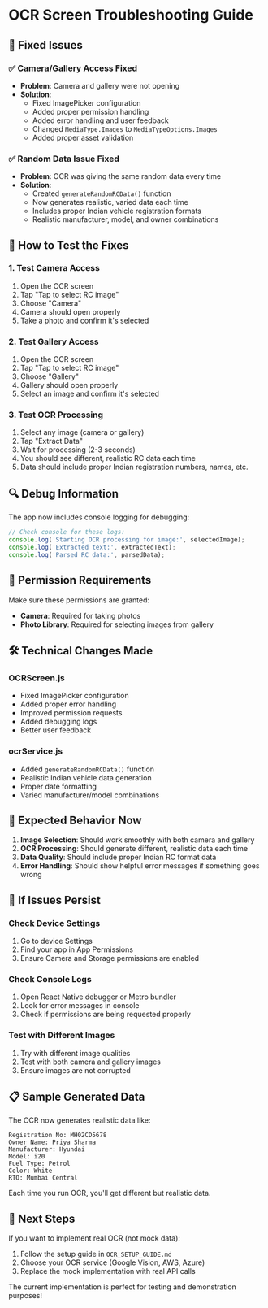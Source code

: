 # OCR Screen Troubleshooting Guide

## 🔧 Fixed Issues

### ✅ Camera/Gallery Access Fixed
- **Problem**: Camera and gallery were not opening
- **Solution**: 
  - Fixed ImagePicker configuration
  - Added proper permission handling
  - Added error handling and user feedback
  - Changed `MediaType.Images` to `MediaTypeOptions.Images`
  - Added proper asset validation

### ✅ Random Data Issue Fixed
- **Problem**: OCR was giving the same random data every time
- **Solution**:
  - Created `generateRandomRCData()` function
  - Now generates realistic, varied data each time
  - Includes proper Indian vehicle registration formats
  - Realistic manufacturer, model, and owner combinations

## 🚀 How to Test the Fixes

### 1. Test Camera Access
1. Open the OCR screen
2. Tap "Tap to select RC image"
3. Choose "Camera"
4. Camera should open properly
5. Take a photo and confirm it's selected

### 2. Test Gallery Access
1. Open the OCR screen
2. Tap "Tap to select RC image"
3. Choose "Gallery"
4. Gallery should open properly
5. Select an image and confirm it's selected

### 3. Test OCR Processing
1. Select any image (camera or gallery)
2. Tap "Extract Data"
3. Wait for processing (2-3 seconds)
4. You should see different, realistic RC data each time
5. Data should include proper Indian registration numbers, names, etc.

## 🔍 Debug Information

The app now includes console logging for debugging:

```javascript
// Check console for these logs:
console.log('Starting OCR processing for image:', selectedImage);
console.log('Extracted text:', extractedText);
console.log('Parsed RC data:', parsedData);
```

## 📱 Permission Requirements

Make sure these permissions are granted:
- **Camera**: Required for taking photos
- **Photo Library**: Required for selecting images from gallery

## 🛠️ Technical Changes Made

### OCRScreen.js
- Fixed ImagePicker configuration
- Added proper error handling
- Improved permission requests
- Added debugging logs
- Better user feedback

### ocrService.js
- Added `generateRandomRCData()` function
- Realistic Indian vehicle data generation
- Proper date formatting
- Varied manufacturer/model combinations

## 🎯 Expected Behavior Now

1. **Image Selection**: Should work smoothly with both camera and gallery
2. **OCR Processing**: Should generate different, realistic data each time
3. **Data Quality**: Should include proper Indian RC format data
4. **Error Handling**: Should show helpful error messages if something goes wrong

## 🚨 If Issues Persist

### Check Device Settings
1. Go to device Settings
2. Find your app in App Permissions
3. Ensure Camera and Storage permissions are enabled

### Check Console Logs
1. Open React Native debugger or Metro bundler
2. Look for error messages in console
3. Check if permissions are being requested properly

### Test with Different Images
1. Try with different image qualities
2. Test with both camera and gallery images
3. Ensure images are not corrupted

## 📋 Sample Generated Data

The OCR now generates realistic data like:
```
Registration No: MH02CD5678
Owner Name: Priya Sharma
Manufacturer: Hyundai
Model: i20
Fuel Type: Petrol
Color: White
RTO: Mumbai Central
```

Each time you run OCR, you'll get different but realistic data.

## 🔄 Next Steps

If you want to implement real OCR (not mock data):
1. Follow the setup guide in `OCR_SETUP_GUIDE.md`
2. Choose your OCR service (Google Vision, AWS, Azure)
3. Replace the mock implementation with real API calls

The current implementation is perfect for testing and demonstration purposes!
